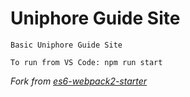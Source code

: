 # Uniphore Guide Site

`Basic Uniphore Guide Site`

`To run from VS Code: npm run start`

_Fork from [es6-webpack2-starter](https://github.com/micooz/es6-webpack2-starter)_
